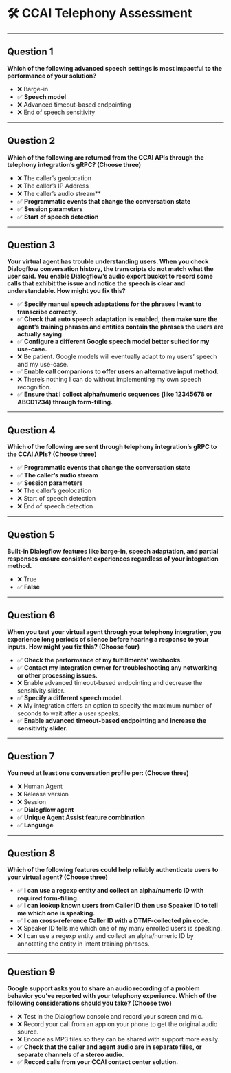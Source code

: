 # 🛠️ CCAI Telephony Assessment

---

## Question 1  
**Which of the following advanced speech settings is most impactful to the performance of your solution?**  
- ❌ Barge-in  
- ✅ **Speech model**  
- ❌ Advanced timeout-based endpointing  
- ❌ End of speech sensitivity  

---

## Question 2  
**Which of the following are returned from the CCAI APIs through the telephony integration’s gRPC? (Choose three)**  
- ❌ The caller’s geolocation  
- ❌ The caller’s IP Address  
- ❌ The caller’s audio stream**  
- ✅ **Programmatic events that change the conversation state**  
- ✅ **Session parameters**  
- ✅ **Start of speech detection**

---

## Question 3  
**Your virtual agent has trouble understanding users. When you check Dialogflow conversation history, the transcripts do not match what the user said. You enable Dialogflow’s audio export bucket to record some calls that exhibit the issue and notice the speech is clear and understandable. How might you fix this?**  
- ✅ **Specify manual speech adaptations for the phrases I want to transcribe correctly.**  
- ✅ **Check that auto speech adaptation is enabled, then make sure the agent’s training phrases and entities contain the phrases the users are actually saying.**  
- ✅ **Configure a different Google speech model better suited for my use-case.**  
- ❌ Be patient. Google models will eventually adapt to my users’ speech and my use-case.  
- ✅ **Enable call companions to offer users an alternative input method.**  
- ❌ There’s nothing I can do without implementing my own speech recognition.  
- ✅ **Ensure that I collect alpha/numeric sequences (like 12345678 or ABCD1234) through form-filling.**
---

## Question 4  
**Which of the following are sent through telephony integration’s gRPC to the CCAI APIs? (Choose three)**  
- ✅ **Programmatic events that change the conversation state**  
- ✅ **The caller’s audio stream**  
- ✅ **Session parameters**  
- ❌ The caller’s geolocation  
- ❌ Start of speech detection  
- ❌ End of speech detection  

---

## Question 5  
**Built-in Dialogflow features like barge-in, speech adaptation, and partial responses ensure consistent experiences regardless of your integration method.**  
- ❌ True  
- ✅ **False**  

---

## Question 6  
**When you test your virtual agent through your telephony integration, you experience long periods of silence before hearing a response to your inputs. How might you fix this? (Choose four)**  
- ✅ **Check the performance of my fulfillments’ webhooks.**  
- ✅ **Contact my integration owner for troubleshooting any networking or other processing issues.**  
- ❌ Enable advanced timeout-based endpointing and decrease the sensitivity slider.  
- ✅ **Specify a different speech model.**  
- ❌ My integration offers an option to specify the maximum number of seconds to wait after a user speaks.
- ✅ **Enable advanced timeout-based endpointing and increase the sensitivity slider.**  

---

## Question 7  
**You need at least one conversation profile per: (Choose three)**  
- ❌ Human Agent  
- ❌ Release version  
- ❌ Session  
- ✅ **Dialogflow agent**  
- ✅ **Unique Agent Assist feature combination**  
- ✅ **Language**  

---

## Question 8  
**Which of the following features could help reliably authenticate users to your virtual agent? (Choose three)**  
- ✅ **I can use a regexp entity and collect an alpha/numeric ID with required form-filling.**  
- ✅ **I can lookup known users from Caller ID then use Speaker ID to tell me which one is speaking.**  
- ✅ **I can cross-reference Caller ID with a DTMF-collected pin code.**  
- ❌ Speaker ID tells me which one of my many enrolled users is speaking.  
- ❌ I can use a regexp entity and collect an alpha/numeric ID by annotating the entity in intent training phrases.  

---

## Question 9  
**Google support asks you to share an audio recording of a problem behavior you’ve reported with your telephony experience. Which of the following considerations should you take? (Choose two)**  
- ❌ Test in the Dialogflow console and record your screen and mic.  
- ❌ Record your call from an app on your phone to get the original audio source.  
- ❌ Encode as MP3 files so they can be shared with support more easily.  
- ✅ **Check that the caller and agent audio are in separate files, or separate channels of a stereo audio.**  
- ✅ **Record calls from your CCAI contact center solution.**  
